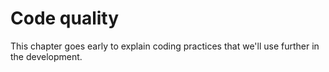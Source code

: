 # Code quality

This chapter goes early to explain coding practices that we'll use further in the development. 


